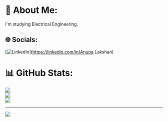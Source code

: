 # 💫 About Me:
I'm studying Electrical Engineering.<br>


## 🌐 Socials:
[![LinkedIn](https://img.shields.io/badge/LinkedIn-%230077B5.svg?logo=linkedin&logoColor=white)](https://linkedin.com/in/Anupa Lakshan) 
# 📊 GitHub Stats:
![](https://github-readme-stats.vercel.app/api?username=AnupaLakshan&theme=dark&hide_border=true&include_all_commits=false&count_private=false)<br/>
![](https://github-readme-streak-stats.herokuapp.com/?user=AnupaLakshan&theme=dark&hide_border=true)<br/>
![](https://github-readme-stats.vercel.app/api/top-langs/?username=AnupaLakshan&theme=dark&hide_border=true&include_all_commits=false&count_private=false&layout=compact)

---
[![](https://visitcount.itsvg.in/api?id=AnupaLakshan&icon=0&color=0)](https://visitcount.itsvg.in)

<!-- Proudly created with GPRM ( https://gprm.itsvg.in ) -->
